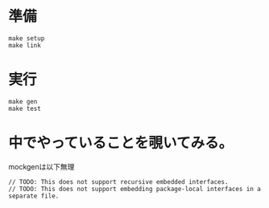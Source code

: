 # 準備

```
make setup
make link
```

# 実行

```
make gen
make test
```

# 中でやっていることを覗いてみる。

mockgenは以下無理

```
// TODO: This does not support recursive embedded interfaces.
// TODO: This does not support embedding package-local interfaces in a separate file.
```

